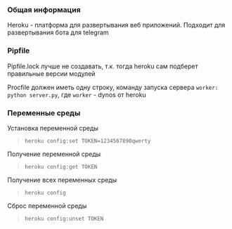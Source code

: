 ### Общая информация

Heroku - платформа для развертывания веб приложений. Подходит для развертывания бота для telegram

### Pipfile

Pipfile.lock лучше не создавать, т.к. тогда heroku сам подберет правильные версии модулей

Procfile должен иметь одну строку, команду запуска сервера `worker: python server.py`, где `worker` - dynos от heroku

### Переменные среды

Установка переменной среды
> `heroku config:set TOKEN=1234567890qwerty`

Получение переменной среды
> `heroku config:get TOKEN`

Получение всех переменных среды
> `heroku config`

Сброс переменной среды
> `heroku config:unset TOKEN`
